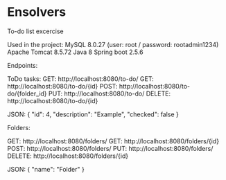 # Ensolvers
To-do list excercise

Used in the project:
MySQL 8.0.27 (user: root / password: rootadmin1234)
Apache Tomcat 8.5.72
Java 8
Spring boot 2.5.6

Endpoints:

ToDo tasks:
GET: http://localhost:8080/to-do/
GET: http://localhost:8080/to-do/{id}
POST: http://localhost:8080/to-do/{folder_id}
PUT: http://localhost:8080/to-do/
DELETE: http://localhost:8080/to-do/{id}

JSON:
{
        "id": 4,
        "description": "Example",
        "checked": false
}

Folders:

GET: http://localhost:8080/folders/
GET: http://localhost:8080/folders/{id}
POST: http://localhost:8080/folders/
PUT: http://localhost:8080/folders/
DELETE: http://localhost:8080/folders/{id}

JSON:
{
        "name": "Folder"
}
